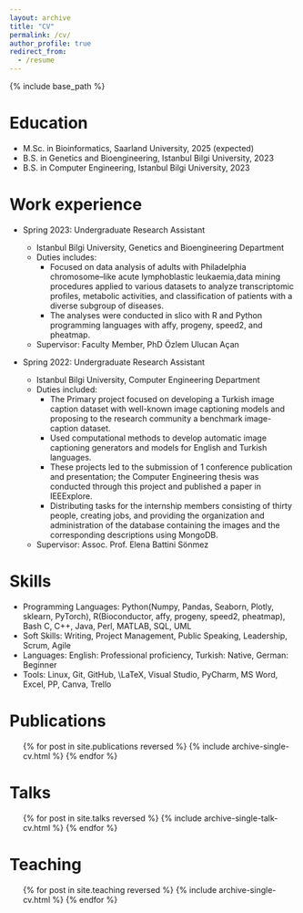 ```yaml
---
layout: archive
title: "CV"
permalink: /cv/
author_profile: true
redirect_from:
  - /resume
---
```


{% include base_path %}

Education
======
* M.Sc. in Bioinformatics, Saarland University, 2025 (expected)
* B.S. in Genetics and Bioengineering, Istanbul Bilgi University, 2023
* B.S. in Computer Engineering, Istanbul Bilgi University, 2023

Work experience
======
* Spring 2023: Undergraduate Research Assistant
  * Istanbul Bilgi University, Genetics and Bioengineering Department
  * Duties includes:
    * Focused on data analysis of adults with Philadelphia chromosome–like acute lymphoblastic leukaemia,data mining procedures applied to various datasets to analyze transcriptomic profiles, metabolic activities, and classification of patients with a diverse subgroup of diseases.
    * The analyses were conducted in slico with R and Python programming languages with affy, progeny, speed2, and pheatmap.
  * Supervisor: Faculty Member, PhD Özlem Ulucan Açan

* Spring 2022: Undergraduate Research Assistant
  * Istanbul Bilgi University, Computer Engineering Department
  * Duties included:
    * The Primary project focused on developing a Turkish image caption dataset with well-known image captioning models and proposing to the research community a benchmark image-caption dataset.
    * Used computational methods to develop automatic image captioning generators and models for English and Turkish languages.
    * These projects led to the submission of 1 conference publication and presentation; the Computer Engineering thesis was conducted through this project and published a paper in IEEExplore.
    * Distributing tasks for the internship members consisting of thirty people, creating jobs, and providing the organization and administration of the database containing the images and the corresponding descriptions using MongoDB.
  * Supervisor: Assoc. Prof. Elena Battini Sönmez
  
Skills
======
* Programming Languages: Python(Numpy, Pandas, Seaborn, Plotly, sklearn, PyTorch), R(Bioconductor, affy, progeny, speed2, pheatmap), Bash C, C++, Java, Perl, MATLAB, SQL, UML
* Soft Skills: Writing, Project Management, Public Speaking, Leadership, Scrum, Agile
* Languages: English: Professional proficiency,  Turkish: Native, German: Beginner
* Tools: Linux, Git, GitHub, \LaTeX, Visual Studio, PyCharm, MS Word, Excel, PP, Canva, Trello

Publications
======
  <ul>{% for post in site.publications reversed %}
    {% include archive-single-cv.html %}
  {% endfor %}</ul>
  
Talks
======
  <ul>{% for post in site.talks reversed %}
    {% include archive-single-talk-cv.html  %}
  {% endfor %}</ul>
  
Teaching
======
  <ul>{% for post in site.teaching reversed %}
    {% include archive-single-cv.html %}
  {% endfor %}</ul>
